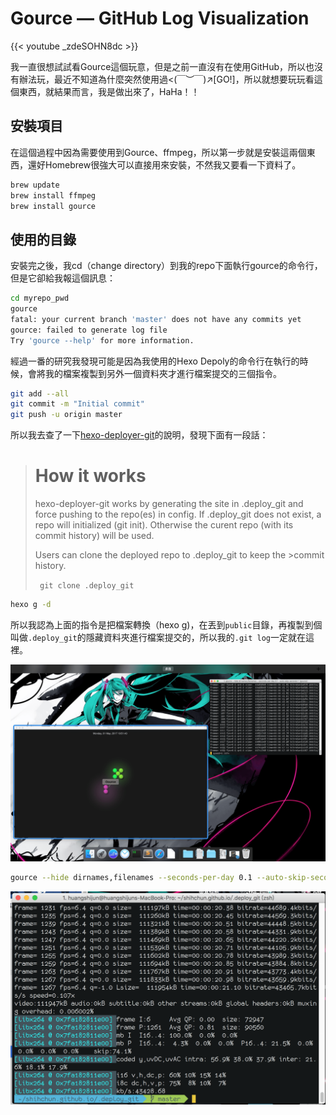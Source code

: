 # Gource — GitHub Log Visualization


{{< youtube _zdeSOHN8dc >}}

我一直很想試試看Gource這個玩意，但是之前一直沒有在使用GitHub，所以也沒有辦法玩，最近不知道為什麼突然使用過<(￣︶￣)↗[GO!]，所以就想要玩玩看這個東西，就結果而言，我是做出來了，HaHa！！

## 安裝項目

在這個過程中因為需要使用到Gource、ffmpeg，所以第一步就是安裝這兩個東西，還好Homebrew很強大可以直接用來安裝，不然我又要看一下資料了。

```bash
brew update
brew install ffmpeg
brew install gource
```

## 使用的目錄

安裝完之後，我cd（change directory）到我的repo下面執行gource的命令行，但是它卻給我報這個訊息：

```bash
cd myrepo_pwd
gource
fatal: your current branch 'master' does not have any commits yet
gource: failed to generate log file
Try 'gource --help' for more information.
```

經過一番的研究我發現可能是因為我使用的Hexo Depoly的命令行在執行的時候，會將我的檔案複製到另外一個資料夾才進行檔案提交的三個指令。

```bash
git add --all
git commit -m "Initial commit"
git push -u origin master
```

所以我去查了一下[hexo-deployer-git](https://github.com/hexojs/hexo-deployer-git)的說明，發現下面有一段話：

> # How it works
> hexo-deployer-git works by generating the site in .deploy_git and force pushing to the repo(es) in config. If .deploy_git does not exist, a repo will initialized (git init). Otherwise the curent repo (with its commit history) will be used.
>
>Users can clone the deployed repo to .deploy_git to keep the >commit history.
>
>``` git clone .deploy_git```

```bash
hexo g -d
```

所以我認為上面的指令是把檔案轉換（hexo g)，在丟到`public`目錄，再複製到個叫做`.deploy_git`的隱藏資料夾進行檔案提交的，所以我的`.git log`一定就在這裡。

![gource](1.png "gource")


```bash
gource --hide dirnames,filenames --seconds-per-day 0.1 --auto-skip-seconds 1 -1280x720 -o - | ffmpeg -y -r 60 -f image2pipe -vcodec ppm -i - -vcodec libx264 -preset ultrafast -pix_fmt yuv420p -crf 1 -threads 0 -bf 0 pwd_gource.mp4
```

![gource](2.png "gource")
